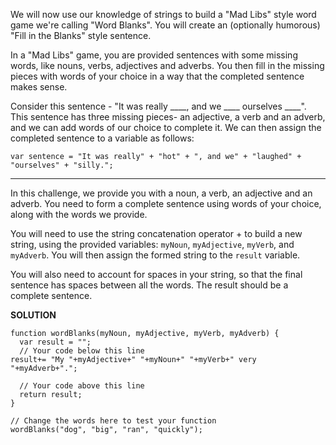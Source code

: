 We will now use our knowledge of strings to build a "Mad Libs" style word game we're calling "Word Blanks". You will create an (optionally humorous) "Fill in the Blanks" style sentence.

In a "Mad Libs" game, you are provided sentences with some missing words, like nouns, verbs, adjectives and adverbs. You then fill in the missing pieces with words of your choice in a way that the completed sentence makes sense.

Consider this sentence - "It was really ____, and we ____ ourselves ____". This sentence has three missing pieces- an adjective, a verb and an adverb, and we can add words of our choice to complete it. We can then assign the completed sentence to a variable as follows:

`var sentence = "It was really" + "hot" + ", and we" + "laughed" + "ourselves" + "silly.";`

---

In this challenge, we provide you with a noun, a verb, an adjective and an adverb. You need to form a complete sentence using words of your choice, along with the words we provide.

You will need to use the string concatenation operator + to build a new string, using the provided variables: `myNoun`, `myAdjective`, `myVerb`, and `myAdverb`. You will then assign the formed string to the `result` variable.

You will also need to account for spaces in your string, so that the final sentence has spaces between all the words. The result should be a complete sentence.

**SOLUTION**

```
function wordBlanks(myNoun, myAdjective, myVerb, myAdverb) {
  var result = "";
  // Your code below this line
result+= "My "+myAdjective+" "+myNoun+" "+myVerb+" very "+myAdverb+".";

  // Your code above this line
  return result;
}

// Change the words here to test your function
wordBlanks("dog", "big", "ran", "quickly");
```
